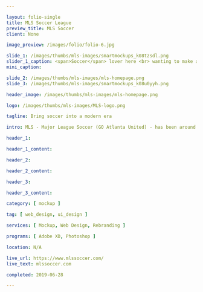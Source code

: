 ```yaml
---

layout: folio-single
title: MLS Soccer League
preview_title: MLS Soccer
client: None

image_preview: /images/folio/folio-6.jpg

slide_1: /images/thumbs/mls-images/smartmockups_k08tzsdl.png
slider_1_caption: <span>Soccer</span> lover here <br> wanting to make a change
mini_caption: 

slide_2: /images/thumbs/mls-images/mls-homepage.png
slide_3: /images/thumbs/mls-images/smartmockups_k08u0yyh.png

header_image: /images/thumbs/mls-images/mls-homepage.png

logo: /images/thumbs/mls-images/MLS-logo.png

tagline: Bring soccer into a modern era

intro: MLS - Major League Soccer (GO Atlanta United) - has been around for some time with their design. I saw the website after I was in need of a design challenge. The task at hand I set forth was to improve the design but not take away from the heavy use of images they use throughout their site. This site design was only a mockup of the website that I wanted to proposition as a change for the organization.

header_1: 

header_1_content: 

header_2: 

header_2_content: 

header_3: 

header_3_content: 

category: [ mockup ]

tag: [ web_design, ui_design ]

services: [ Mockup, Web Design, Rebranding ]

programs: [ Adobe XD, Photoshop ]

location: N/A

live_url: https://www.mlssoccer.com/
live_text: mlssoccer.com

completed: 2019-06-28

---
```



